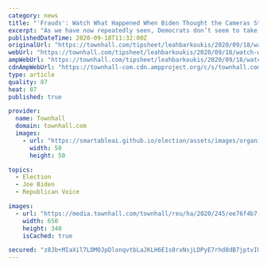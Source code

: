 ```yaml
---
category: news
title: "'Frauds': Watch What Happened When Biden Thought the Cameras Stopped Rolling During CNN Town Hall"
excerpt: "As we have now repeatedly seen, Democrats don’t seem to take social distancing and mask-wearing all that seriously when they think no one is watching. During a CNN town hall event"
publishedDateTime: 2020-09-18T11:32:00Z
originalUrl: "https://townhall.com/tipsheet/leahbarkoukis/2020/09/18/watch-what-biden-does-when-he-thinks-the-cameras-stopped-rolling-n2576436"
webUrl: "https://townhall.com/tipsheet/leahbarkoukis/2020/09/18/watch-what-biden-does-when-he-thinks-the-cameras-stopped-rolling-n2576436"
ampWebUrl: "https://townhall.com/tipsheet/leahbarkoukis/2020/09/18/watch-what-biden-does-when-he-thinks-the-cameras-stopped-rolling-n2576436?amp=true"
cdnAmpWebUrl: "https://townhall-com.cdn.ampproject.org/c/s/townhall.com/tipsheet/leahbarkoukis/2020/09/18/watch-what-biden-does-when-he-thinks-the-cameras-stopped-rolling-n2576436?amp=true"
type: article
quality: 87
heat: 87
published: true

provider:
  name: Townhall
  domain: townhall.com
  images:
    - url: "https://smartableai.github.io/election/assets/images/organizations/townhall.com-50x50.jpg"
      width: 50
      height: 50

topics:
  - Election
  - Joe Biden
  - Republican Voice

images:
  - url: "https://media.townhall.com/townhall/reu/ha/2020/245/ee76f4b7-5f9a-4d13-81fa-202bb9546206.jpg"
    width: 650
    height: 340
    isCached: true

secured: "z8Jb+MIaXil7LDMOJpDlonqvtbLaJKLH6E1s0rxNsjLDPyE7rhd8dB7jptvIUzbuxwUsK+theK82MRqFxpE1DMzCWt4RVBmrVrpRfmHKanJJgsV+TumaeFEzvy3kElqziAAZYLhB2azohh+dtk2WsDZCcqMc8FaOZ7pW2BEsUiRRcB5TGc3l+NmFNO1+UbxZ3tsZOk4e8tLf5AucsLf/+1MyGSQU1u1Vnk3KCnZqPuyCB27fQ0hfsmmD2SvalNnPjrjm7YSNe6qZRMxBEbg0r9jwRW/5HIkUZwK+7CUHo3Je+U7YCiJGp1EQjUgv/xgMbI1oLQfvOZIKchEKxcZj7nnm4/EHXEvTR8l99CP3RWI=;v0s+aCHNWuCmADxOK0FUYA=="
---
```



